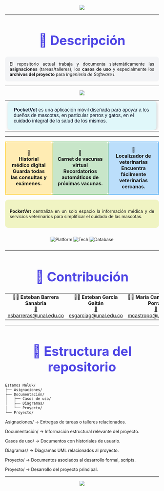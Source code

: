 <p align="center">
  <img src="https://capsule-render.vercel.app/api?type=rect&color=1e293b&height=150&section=header&text=Estamos%20Meluk&fontSize=45&fontColor=ffffff&animation=fadeIn" />
</p>

---

<h1 align="center" style="font-size:42px; color:#4f46e5;">📌 Descripción</h1>
<div align="justify" style="background-color:#f3f4f6; padding:15px; border-radius:8px;">
El repositorio actual trabaja y documenta sistemáticamente las <b>asignaciones</b> (tareas/talleres), los <b>casos de uso</b> y especialmente los <b>archivos del proyecto</b> para <i>Ingeniería de Software I</i>.
</div>

---

<p align="center">
  <img src="https://capsule-render.vercel.app/api?type=venom&color=0:9333ea,100:4f46e5&height=120&section=header&text=PocketVet&fontSize=35&fontColor=ffffff&animation=twinkling" />
</p>

<table width="100%">
<tr>
<td width="55%" valign="middle">
  <div style="background-color:#e0f7fa; padding:20px; border-radius:10px; box-shadow:2px 2px 10px rgba(0,0,0,0.2); color:#0f172a; font-family:Verdana, Geneva, sans-serif;">
    <b>PocketVet</b> es una aplicación móvil diseñada para apoyar a los dueños de mascotas, en particular perros y gatos, en el cuidado integral de la salud de los mismos.
  </div>
</td>
</tr>
</table>

---

<table style="width:100%; border-collapse: collapse;">
  <tr>
    <td align="center" style="background-color:#ffecb3; padding:15px; border:2px solid #ffd54f; border-radius:10px; font-weight:bold;">
      📖<br>Historial médico digital<br>Guarda todas las consultas y exámenes.
    </td>
    <td align="center" style="background-color:#c8e6c9; padding:15px; border:2px solid #81c784; border-radius:10px; font-weight:bold;">
      💉<br>Carnet de vacunas virtual<br>Recordatorios automáticos de próximas vacunas.
    </td>
    <td align="center" style="background-color:#bbdefb; padding:15px; border:2px solid #64b5f6; border-radius:10px; font-weight:bold;">
      🏥<br>Localizador de veterinarias<br>Encuentra fácilmente veterinarias cercanas.
    </td>
  </tr>
</table>

<div align="justify" style="background-color:#f0f4c3; padding:15px; margin-top:10px; border-radius:10px;">
<p>
<b>PocketVet</b> centraliza en un solo espacio la información médica y de servicios veterinarios para simplificar el cuidado de las mascotas.
</p>
</div>

<div align="center" style="display:flex; justify-content:center; gap:30px; margin-top:15px;">
  
![Platform](https://img.shields.io/badge/Platform-Mobile-green?style=for-the-badge&logo=android)
![Tech](https://img.shields.io/badge/Tech-ReactNative-blue?style=for-the-badge&logo=react)
![Database](https://img.shields.io/badge/Database-Firebase-orange?style=for-the-badge&logo=firebase)

</div>


---

<h1 align="center" style="font-size:42px; color:#4f46e5;">🤝 Contribución</h1>

<p align="center">
  <table>
    <tr>
      <td align="center">
        <b>👨‍💻 Esteban Barrera Sanabria</b><br>
        <a href="mailto:esbarreras@unal.edu.co">📧 esbarreras@unal.edu.co</a>
      </td>
      <td align="center">
        <b>👨‍💻 Esteban García Gaitán</b><br>
        <a href="mailto:esgarciag@unal.edu.co">📧 esgarciag@unal.edu.co</a>
      </td>
      <td align="center">
        <b>👩‍💻 María Camila Castro Porras</b><br>
        <a href="mailto:mcastropo@unal.edu.co">📧 mcastropo@unal.edu.co</a>
      </td>
      <td align="center">
        <b>👨‍💻 Tomás Saldaña Leguizamo</b><br>
        <a href="mailto:tsaldana@unal.edu.co">📧 tsaldana@unal.edu.co</a>
      </td>
    </tr>
  </table>
</p>

---

<h1 align="center" style="font-size:42px; color:#4f46e5;">📂 Estructura del repositorio</h1>

```bash
Estamos Meluk/
├── Asignaciones/
├── Documentación/
│   ├── Casos de uso/
│   ├── Diagramas/
│   └── Proyecto/
└── Proyecto/
```
Asignaciones/ → Entregas de tareas o talleres relacionados.

Documentación/ → Información estructural relevante del proyecto.

Casos de uso/ → Documentos con historiales de usuario.

Diagramas/ → Diagramas UML relacionados al proyecto.

Proyecto/ → Documentos asociados al desarrollo formal, scripts.

Proyecto/ → Desarrollo del proyecto principal.

--- 
<p align="center">
  <img src="https://capsule-render.vercel.app/api?type=waving&color=9333ea&height=100&section=footer"/>
</p>
